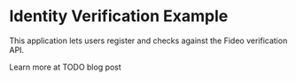 # Identity Verification Example

This application lets users register and checks against the Fideo verification API.

Learn more at TODO blog post
